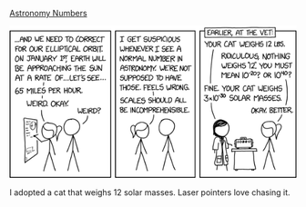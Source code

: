 [Astronomy Numbers](https://xkcd.com/2707)

![Astronomy Numbers](./random_comic.png)

I adopted a cat that weighs 12 solar masses. Laser pointers love chasing it.

